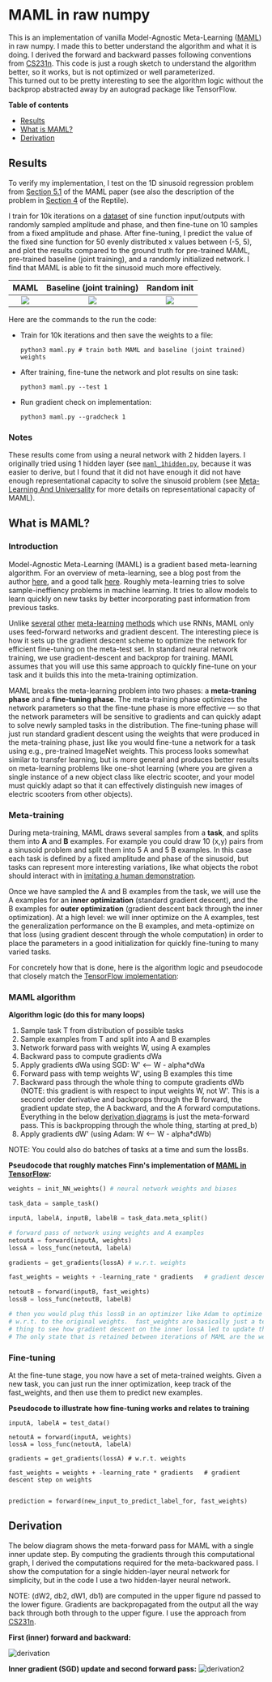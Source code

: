 # MAML in raw numpy

This is an implementation of vanilla Model-Agnostic Meta-Learning ([MAML](https://github.com/cbfinn/maml))
in raw numpy.  I made this to better understand the algorithm and what it is doing.  I derived
the forward and backward passes following conventions from [CS231n](http://cs231n.github.io/).
This code is just a rough sketch to understand the algorithm better, so it works, but 
is not optimized or well parameterized.  
This turned out to be pretty interesting to see the algorithm 
logic without the backprop abstracted away by an autograd package like TensorFlow.

**Table of contents**
- [Results](#results)
- [What is MAML?](#whatismaml)
- [Derivation](#derivation)


<a id="results"/>

## Results

To verify my implementation, I test on the 1D sinusoid regression problem 
from [Section 5.1](https://arxiv.org/pdf/1703.03400.pdf) of the MAML paper (see
also the description of the problem in [Section 4](https://arxiv.org/pdf/1803.02999.pdf) of the Reptile).

I train for 10k iterations on a [dataset](utils/data_generator.py) of sine 
function input/outputs with randomly sampled amplitude and phase, and then 
fine-tune on 10 samples from a fixed amplitude and phase.
After fine-tuning, I predict the value of the fixed sine function 
for 50 evenly distributed x values between (-5, 5), and plot the results
compared to the ground truth for pre-trained MAML, pre-trained baseline
(joint training), and a randomly initialized network.  I find that
MAML is able to fit the sinusoid much more effectively.

MAML                       |  Baseline (joint training)|  Random init
:-------------------------:|:-------------------------:|:----------:|  
![](/assets/maml.png)  |  ![](/assets/baseline.png) | ![](/assets/random.png)

Here are the commands to the run the code:

- Train for 10k iterations and then save the weights to a file: <br>
	```
	python3 maml.py # train both MAML and baseline (joint trained) weights
	```
- After training, fine-tune the network and plot results on sine task: <br>
	```
	python3 maml.py --test 1  
	```
- Run gradient check on implementation:
	```
	python3 maml.py --gradcheck 1  
	```


### Notes
These results come from using a neural network with 2 hidden layers.  I 
originally tried using 1 hidden layer (see [`maml_1hidden.py`](maml_1hidden.py), 
because it was easier to derive, but I 
found that it did not have enough it did not have enough representational 
capacity to solve the sinusoid problem (see [Meta-Learning And Universality](https://arxiv.org/pdf/1710.11622.pdf) for more details on representational capacity of MAML).

<a id="whatismaml"/>

## What is MAML?

### Introduction

Model-Agnostic Meta-Learning (MAML) is a gradient based meta-learning algorithm.  For an
overview of meta-learning, see a blog post from the author [here](https://bair.berkeley.edu/blog/2017/07/18/learning-to-learn/), and a good talk [here](https://youtu.be/i05Fk4ebMY0). 
Roughly meta-learning tries to solve sample-ineffiency problems in
machine learning.  It tries to allow models to learn 
quickly on new tasks by better incorporating past information from previous tasks.

Unlike [several](https://arxiv.org/abs/1611.02779) [other](https://openreview.net/forum?id=rJY0-Kcll) [meta-learning](https://arxiv.org/abs/1606.04474) [methods](https://arxiv.org/abs/1707.03141) which use RNNs, MAML only uses 
feed-forward networks and gradient descent.  The interesting piece is how it 
sets up the gradient descent scheme to optimize the network for efficient 
fine-tuning on the meta-test set.
In standard neural network training, we use gradient-descent and backprop for 
training.  MAML assumes that you will use this same approach to quickly 
fine-tune on your task and it builds this into the meta-training optimization.

MAML breaks the meta-learning problem into two phases: a **meta-traning phase** and a **fine-tuning phase**.  The meta-training phase optimizes the network parameters so that the fine-tune phase is more effective — so that the network parameters will be sensitive to gradients and can
quickly adapt to solve newly sampled tasks in the distribution.  The fine-tuning phase will just
run standard gradient descent using the weights that were produced in the meta-training phase, just like you would fine-tune a network for a task using e.g., pre-trained
ImageNet weights.  This process looks somewhat similar to transfer learning, but
is more general and produces better results on meta-learning problems like one-shot learning (where you are given a single instance of a new 
object class like electric scooter, and your model must quickly adapt so that
it can effectively distinguish new images of electric scooters from other objects).


### Meta-training
During meta-training, MAML draws several samples from a **task**, and splits them
into **A** and **B** examples. For example you could draw 10 (x,y) pairs from a sinusoid
problem and split them into 5 A and 5 B examples.  In this case each task is
defined by a fixed amplitude and phase of the sinusoid, but tasks can represent
more interesting variations, like what objects the robot should interact
with in [imitating a human demonstration](https://sites.google.com/view/daml).

Once we have sampled the A and B examples from the task, we will use the A
examples for an **inner optimization** (standard gradient descent),
and the B examples for **outer optimization** (gradient descent back through
the inner optimization).  At a high level: we will inner optimize on the A
examples, test the generalization performance on the B examples, and
meta-optimize on that loss (using gradient descent through the whole 
computation) in order to place the parameters in a good initialization
for quickly fine-tuning to many varied tasks.

For concretely how that is done, here is the algorithm logic and 
pseudocode that closely match the [TensorFlow
implementation](https://github.com/cbfinn/maml):

### MAML algorithm


**Algorithm logic (do this for many loops)**

1. Sample task T from distribution of possible tasks
1. Sample examples from T and split into A and B examples 
1. Network forward pass with weights W, using A examples
1. Backward pass to compute gradients dWa
1. Apply gradients dWa using SGD: W' <-- W - alpha\*dWa
1. Forward pass with temp weights W', using B examples this time
1. Backward pass through the whole thing to compute gradients dWb (NOTE: this gradient is with respect to input weights W, not W'.  This is a second order derivative and backprops through the B forward, the gradient update step, the A backward, and the A forward computations. Everything in the below [derivation diagrams](#derivation) is just the meta-forward pass.  This is backpropping through the whole thing, starting at pred_b)
1. Apply gradients dW' (using Adam: W <-- W - alpha\*dWb)


NOTE: You could also do batches of tasks at a time and sum the lossBs.

**Pseudocode that roughly matches Finn's implementation of [MAML in TensorFlow](https://github.com/cbfinn/maml):**

```python
weights = init_NN_weights() # neural network weights and biases

task_data = sample_task()

inputA, labelA, inputB, labelB = task_data.meta_split()

# forward pass of network using weights and A examples
netoutA = forward(inputA, weights)
lossA = loss_func(netoutA, labelA)

gradients = get_gradients(lossA) # w.r.t. weights

fast_weights = weights + -learning_rate * gradients   # gradient descent step on weights

netoutB = forward(inputB, fast_weights)
lossB = loss_func(netoutB, labelB)

# then you would plug this lossB in an optimizer like Adam to optimize
# w.r.t. to the original weights.  fast_weights are basically just a temporary
# thing to see how gradient descent on the inner lossA led to update them.
# The only state that is retained between iterations of MAML are the weights (not fast).
```

### Fine-tuning

At the fine-tune stage, you now have a set of meta-trained weights.  Given a 
new task, you can just run the inner optimization, keep track of the 
fast_weights, and then use them to predict new examples.  

**Pseudocode to illustrate how fine-tuning works and relates to training**
```
inputA, labelA = test_data()

netoutA = forward(inputA, weights)
lossA = loss_func(netoutA, labelA)

gradients = get_gradients(lossA) # w.r.t. weights

fast_weights = weights + -learning_rate * gradients   # gradient descent step on weights


prediction = forward(new_input_to_predict_label_for, fast_weights)
```


<a id="derivation"/>

## Derivation


The below diagram shows the meta-forward pass for MAML with a single inner
update step.  By computing the gradients through this computational graph,
I derived the computations required for the meta-backwared pass. I show
the computation for a single hidden-layer neural network for simplicity, but
in the code I use a two hidden-layer neural network.

NOTE: (dW2, db2, dW1, db1) are computed in the upper figure nd passed to the lower
figure. Gradients are backpropagated from the output all the way back through
both through to the upper figure. I use the approach from [CS231n](http://cs231n.github.io/).

**First (inner) forward and backward:**

![derivation](/assets/derivation.png)

**Inner gradient (SGD) update and second forward pass:**
![derivation2](/assets/derivation2.png)

